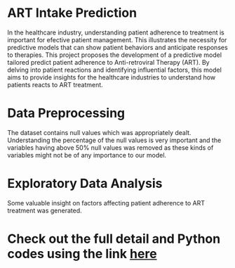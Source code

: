 # ART Intake Prediction
In the healthcare industry, understanding patient adherence to treatment is important for efective patient management. This illustrates the necessity for predictive models that can show patient behaviors and anticipate responses to therapies. This project proposes the development of a predictive model tailored predict patient adherence to Anti-retroviral Therapy (ART). By delving into patient reactions and identifying influential factors, this model aims to provide insights for the healthcare industries to understand how patients reacts to ART treatment. 

# Data Preprocessing
The dataset contains null values which was appropriately dealt. Understanding the percentage of the null values is very important and the variables having above 50% null values was removed as these kinds of variables might not be of any importance to our model.

# Exploratory Data Analysis
Some valuable insight on factors affecting patient adherence to ART treatment was generated.

# Check out the full detail and Python codes using the link [here](https://github.com/chrisaliyuda/ART-Intake-Prediction/blob/main/ART_Prediction_Project.ipynb)
